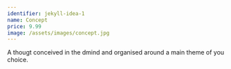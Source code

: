 ```yaml
---
identifier: jekyll-idea-1
name: Concept
price: 9.99
image: /assets/images/concept.jpg
---
```

A thougt conceived in the dmind and organised around a main theme of you choice.

